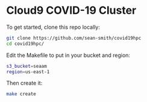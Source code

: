 # Cloud9 COVID-19 Cluster

To get started, clone this repo locally:

```bash
git clone https://github.com/sean-smith/covid19hpc
cd covid19hpc/
```

Edit the Makefile to put in your bucket and region:

```bash
s3_bucket=seaam
region=us-east-1
```

Then create it:

```bash
make create
```
